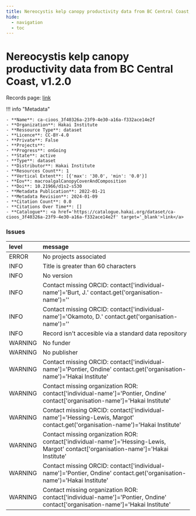 ```yaml
---
title: Nereocystis kelp canopy productivity data from BC Central Coast, v1.2.0
hide:
  - navigation
  - toc
---
```


# Nereocystis kelp canopy productivity data from BC Central Coast, v1.2.0

Records page: <a href='https://catalogue.hakai.org/dataset/ca-cioos_3f40326a-23f9-4e30-a16a-f332ace14e2f' target='_blank'>link</a>

<div id='map'></div>

!!! info "Metadata"
    
    - **Name**: ca-cioos_3f40326a-23f9-4e30-a16a-f332ace14e2f 
    - **Organization**: Hakai Institute 
    - **Ressource Type**: dataset 
    - **Licence**: CC-BY-4.0 
    - **Private**: False 
    - **Projects**:  
    - **Progress**: onGoing 
    - **State**: active 
    - **Type**: dataset 
    - **Distributor**: Hakai Institute 
    - **Resources Count**: 1 
    - **Vertical Extent**: [{'max': '30.0', 'min': '0.0'}] 
    - **Eov**: macroalgalCanopyCoverAndComposition 
    - **Doi**: 10.21966/d1s2-s530 
    - **Metadata Publication**: 2022-01-21 
    - **Metadata Revision**: 2024-01-09 
    - **Citation Count**: 0.0 
    - **Citations Over Time**: [] 
    - **Catalogue**: <a href='https://catalogue.hakai.org/dataset/ca-cioos_3f40326a-23f9-4e30-a16a-f332ace14e2f' target='_blank'>link</a> 

### Issues

| level   | message                                                                                                                              |
|:--------|:-------------------------------------------------------------------------------------------------------------------------------------|
| ERROR   | No projects associated                                                                                                               |
| INFO    | Title is greater than 60 characters                                                                                                  |
| INFO    | No version                                                                                                                           |
| INFO    | Contact missing ORCID: contact['individual-name']='Burt, J.' contact.get('organisation-name')=''                                     |
| INFO    | Contact missing ORCID: contact['individual-name']='Okamoto, D.' contact.get('organisation-name')=''                                  |
| INFO    | Record isn't accesible via a standard data repository                                                                                |
| WARNING | No funder                                                                                                                            |
| WARNING | No publisher                                                                                                                         |
| WARNING | Contact missing ORCID: contact['individual-name']='Pontier, Ondine' contact.get('organisation-name')='Hakai Institute'               |
| WARNING | Contact missing organization ROR:  contact['individual-name']='Pontier, Ondine' contact['organisation-name']='Hakai Institute'       |
| WARNING | Contact missing ORCID: contact['individual-name']='Hessing-Lewis, Margot' contact.get('organisation-name')='Hakai Institute'         |
| WARNING | Contact missing organization ROR:  contact['individual-name']='Hessing-Lewis, Margot' contact['organisation-name']='Hakai Institute' |
| WARNING | Contact missing ORCID: contact['individual-name']='Pontier, Ondine' contact.get('organisation-name')='Hakai Institute'               |
| WARNING | Contact missing organization ROR:  contact['individual-name']='Pontier, Ondine' contact['organisation-name']='Hakai Institute'       |

<script>
   document.addEventListener("DOMContentLoaded", function() {
    var map = L.map('map').setView([51.505, -125.09], 5);
    L.tileLayer('https://tile.openstreetmap.org/{z}/{x}/{y}.png', {
        maxZoom: 19,
        attribution: '&copy; <a href="http://www.openstreetmap.org/copyright">OpenStreetMap</a>'
    }).addTo(map);
    var geojsonFeature = {
        "type": "Feature",
        "properties": {
            "name" : "Nereocystis kelp canopy productivity data from BC Central Coast, v1.2.0"
        },
        "geometry": {'type': 'Polygon', 'coordinates': [[[-128.6, 51.19], [-127.1, 51.19], [-127.1, 52.28], [-128.6, 52.28], [-128.6, 51.19]]]}
    }
    L.geoJSON(geojsonFeature).addTo(map);
   })
</script>